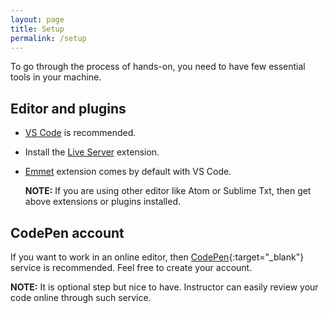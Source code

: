 ```yaml
---
layout: page
title: Setup
permalink: /setup
---
```


To go through the process of hands-on, you need to have few essential tools in your machine.

## Editor and plugins

- [VS Code](https://code.visualstudio.com/download) is recommended.
- Install the [Live Server](https://marketplace.visualstudio.com/items?itemName=ritwickdey.LiveServer) extension.
- [Emmet](https://code.visualstudio.com/docs/editor/emmet) extension comes by default with VS Code.

  __NOTE:__ If you are using other editor like Atom or Sublime Txt, then get above extensions or plugins installed.

## CodePen account

If you want to work in an online editor, then [CodePen](https://codepen.io){:target="_blank"} service is recommended.
Feel free to create your account.

__NOTE:__ It is optional step but nice to have. Instructor can easily review your code online through such service.
